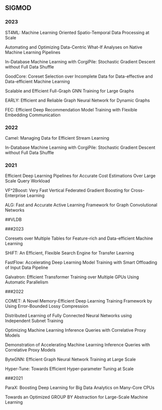 

## SIGMOD 
### 2023

ST4ML: Machine Learning Oriented Spatio-Temporal Data Processing at Scale

Automating and Optimizing Data-Centric What-If Analyses on Native Machine Learning Pipelines

In-Database Machine Learning with CorgiPile: Stochastic Gradient Descent without Full Data Shuffle

GoodCore: Coreset Selection over Incomplete Data for Data-effective and Data-efficient Machine Learning

Scalable and Efficient Full-Graph GNN Training for Large Graphs

EARLY: Efficient and Reliable Graph Neural Network for Dynamic Graphs

FEC: Efficient Deep Recommendation Model Training with Flexible Embedding Communication
### 2022

Camel: Managing Data for Efficient Stream Learning

In-Database Machine Learning with CorgiPile: Stochastic Gradient Descent without Full Data Shuffle

### 2021

Efficient Deep Learning Pipelines for Accurate Cost Estimations Over Large Scale Query Workload

VF^2Boost: Very Fast Vertical Federated Gradient Boosting for Cross-Enterprise Learning

ALG: Fast and Accurate Active Learning Framework for Graph Convolutional Networks

##VLDB

###2023

Coresets over Multiple Tables for Feature-rich and Data-efficient Machine Learning

SHiFT: An Efficient, Flexible Search Engine for Transfer Learning

FastFlow: Accelerating Deep Learning Model Training with Smart Offloading of Input Data Pipeline

Galvatron: Efficient Transformer Training over Multiple GPUs Using Automatic Parallelism

###2022

COMET: A Novel Memory-Efficient Deep Learning Training Framework by Using Error-Bounded Lossy Compression

Distributed Learning of Fully Connected Neural Networks using Independent Subnet Training

Optimizing Machine Learning Inference Queries with Correlative Proxy Models

Demonstration of Accelerating Machine Learning Inference Queries with Correlative Proxy Models

ByteGNN: Efficient Graph Neural Network Training at Large Scale

Hyper-Tune: Towards Efficient Hyper-parameter Tuning at Scale


###2021

ParaX: Boosting Deep Learning for Big Data Analytics on Many-Core CPUs

Towards an Optimized GROUP BY Abstraction for Large-Scale Machine Learning



